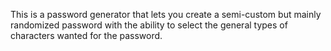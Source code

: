 This is a password generator that lets you create a semi-custom but mainly randomized password with the ability to select the general types of characters wanted for the password.